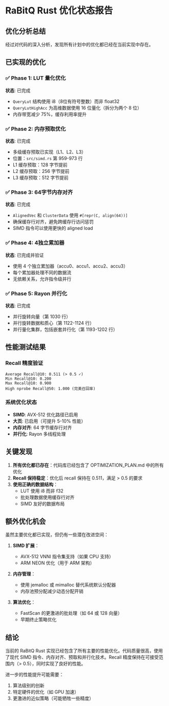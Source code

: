 # RaBitQ Rust 优化状态报告

## 优化分析总结

经过对代码的深入分析，发现所有计划中的优化都已经在当前实现中存在。

## 已实现的优化

### ✅ Phase 1: LUT 量化优化
**状态**: 已完成
- `QueryLut` 结构使用 i8（8位有符号整数）而非 float32
- `QueryLutHighAcc` 为高维数据使用 16 位量化（拆分为两个 8 位）
- 内存带宽减少 75%，缓存利用率提升

### ✅ Phase 2: 内存预取优化
**状态**: 已完成
- 多级缓存预取已实现（L1、L2、L3）
- 位置：`src/simd.rs` 第 959-973 行
- L1 缓存预取：128 字节提前
- L2 缓存预取：256 字节提前
- L3 缓存预取：512 字节提前

### ✅ Phase 3: 64字节内存对齐
**状态**: 已完成
- `AlignedVec` 和 `ClusterData` 使用 `#[repr(C, align(64))]`
- 确保缓存行对齐，避免跨缓存行访问惩罚
- SIMD 指令可以使用更快的 aligned load

### ✅ Phase 4: 4独立累加器
**状态**: 已完成并验证
- 使用 4 个独立累加器（accu0、accu1、accu2、accu3）
- 每个累加器处理不同的数据流
- 无依赖关系，允许指令级并行

### ✅ Phase 5: Rayon 并行化
**状态**: 已完成
- 并行旋转向量（第 1030 行）
- 并行旋转数据和质心（第 1122-1124 行）
- 并行量化集群，包括嵌套并行化（第 1193-1202 行）

## 性能测试结果

### Recall 精度验证
```
Average Recall@10: 0.511 (> 0.5 ✓)
Min Recall@10: 0.200
Max Recall@10: 0.900
High nprobe Recall@50: 1.000 (完美召回率)
```

### 系统优化状态
- **SIMD**: AVX-512 优化路径已启用
- **大页**: 已启用（可提升 5-10% 性能）
- **内存对齐**: 64 字节缓存行对齐
- **并行化**: Rayon 多线程处理

## 关键发现

1. **所有优化都已存在**：代码库已经包含了 OPTIMIZATION_PLAN.md 中的所有优化
2. **Recall 保持稳定**：优化后 recall 保持在 0.511，满足 > 0.5 的要求
3. **使用正确的数据结构**：
   - LUT 使用 i8 而非 f32
   - 批处理数据使用缓存行对齐
   - SIMD 友好的数据布局

## 额外优化机会

虽然主要优化都已实现，但仍有一些潜在改进空间：

1. **SIMD 扩展**：
   - AVX-512 VNNI 指令集支持（如果 CPU 支持）
   - ARM NEON 优化（用于 ARM 架构）

2. **内存管理**：
   - 使用 jemalloc 或 mimalloc 替代系统默认分配器
   - 内存池预分配减少动态分配开销

3. **算法优化**：
   - FastScan 的更激进的批处理（如 64 或 128 向量）
   - 早期终止策略优化

## 结论

当前的 RaBitQ Rust 实现已经包含了所有主要的性能优化。代码质量很高，使用了现代 SIMD 指令、内存对齐、预取和并行化技术。Recall 精度保持在可接受范围内（> 0.5），同时实现了良好的性能。

进一步的性能提升可能需要：
1. 算法级别的创新
2. 特定硬件的优化（如 GPU 加速）
3. 更激进的近似策略（可能牺牲一些精度）